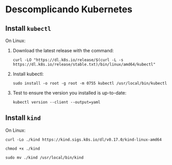 # Descomplicando Kubernetes

## Install ``kubectl``

On Linux:

1. Download the latest release with the command:

    ```text
    curl -LO "https://dl.k8s.io/release/$(curl -L -s https://dl.k8s.io/release/stable.txt)/bin/linux/amd64/kubectl"
    ```

2. Install kubectl:

    ```text
    sudo install -o root -g root -m 0755 kubectl /usr/local/bin/kubectl
    ```

3. Test to ensure the version you installed is up-to-date:

    ```text
    kubectl version --client --output=yaml
    ```

## Install ``kind``

On Linux:

```text
curl -Lo ./kind https://kind.sigs.k8s.io/dl/v0.17.0/kind-linux-amd64

chmod +x ./kind

sudo mv ./kind /usr/local/bin/kind
```

